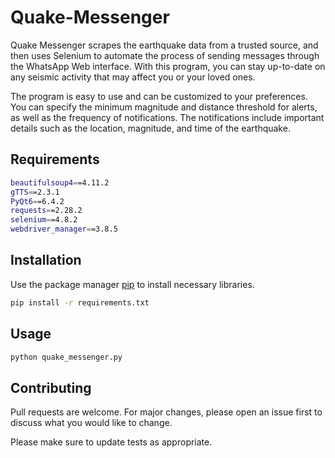 # Quake-Messenger

Quake Messenger scrapes the earthquake data from a trusted source, and then uses Selenium to automate the process of sending messages through the WhatsApp Web interface. With this program, you can stay up-to-date on any seismic activity that may affect you or your loved ones.

The program is easy to use and can be customized to your preferences. You can specify the minimum magnitude and distance threshold for alerts, as well as the frequency of notifications. The notifications include important details such as the location, magnitude, and time of the earthquake.

## Requirements
```bash
beautifulsoup4==4.11.2
gTTS==2.3.1
PyQt6==6.4.2
requests==2.28.2
selenium==4.8.2
webdriver_manager==3.8.5
```

## Installation

Use the package manager [pip](https://pip.pypa.io/en/stable/) to install necessary libraries.

```bash
pip install -r requirements.txt
```

## Usage

```bash
python quake_messenger.py
```

## Contributing

Pull requests are welcome. For major changes, please open an issue first
to discuss what you would like to change.

Please make sure to update tests as appropriate.

